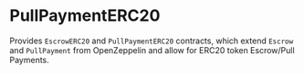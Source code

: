 # PullPaymentERC20

Provides `EscrowERC20` and `PullPaymentERC20` contracts, which extend 
`Escrow` and `PullPayment` from OpenZeppelin and allow for ERC20 token Escrow/Pull Payments.